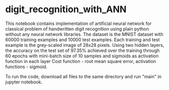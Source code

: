 # digit_recognition_with_ANN

This notebook contains implementation of artificial neural network for classical problem of handwritten digit recognition using plain python without any neural network libraries.
The dataset is the MNIST dataset with 60000 training examples and 10000 test examples. Each training and test example is the grey-scaled image of 28x28 pixels.
Using two hidden layers, the accuracy on the test set of 97.35% achieved over the training through 60 epochs with mini-batch size of 10 samples and sigmoids as activation function in each layer
Cost function - root mean square error, activation functions - sigmoid.

To run the code, download all files to the same directory and run "main" in jupyter notebook.
